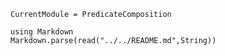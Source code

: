 ```@meta
CurrentModule = PredicateComposition
```

```@eval
using Markdown
Markdown.parse(read("../../README.md",String))
```
